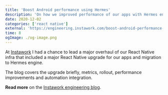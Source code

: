 ```yaml
---
title: 'Boost Android performance using Hermes'
description: 'On how we improved performance of our apps with Hermes engine. Featured on Instawork engineering blog 🌟'
date: 2020-12-02
categories: ['react native']
external: 'https://engineering.instawork.com/boost-android-performance-using-hermes-e01da8a2baaa'
time: 8
ogImage: ./og-image.png
---
```


At [Instawork](https://instawork.com/) I had a chance to lead a major overhaul of our React Native infra that included a major React Native upgrade for our apps and migration to Hermes engine.

The blog covers the upgrade briefly, metrics, rollout, performance improvements and automation integration.

**Read more** on the [Instawork engineering blog](https://medium.com/instawork-engineering/boost-android-performance-using-hermes-e01da8a2baaa).
